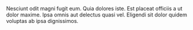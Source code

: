 Nesciunt odit magni fugit eum.
Quia dolores iste.
Est placeat officiis a ut dolor maxime.
Ipsa omnis aut delectus quasi vel.
Eligendi sit dolor quidem voluptas ab ipsa dignissimos.